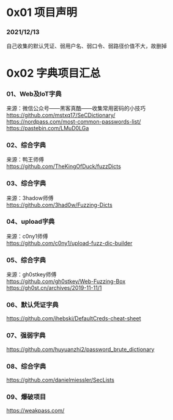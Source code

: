 # 0x01 项目声明
### 2021/12/13
自己收集的默认凭证、弱用户名、弱口令、弱路径价值不大，故删掉
# 0x02 字典项目汇总
### 01、Web及IoT字典
来源：微信公众号——黑客真酷——收集常用密码的小技巧  
https://github.com/mstxq17/SeCDictionary/  
https://nordpass.com/most-common-passwords-list/  
https://pastebin.com/LMuD0LGa  
### 02、综合字典
来源：鸭王师傅  
https://github.com/TheKingOfDuck/fuzzDicts  
### 03、综合字典
来源：3hadow师傅  
https://github.com/3had0w/Fuzzing-Dicts  
### 04、upload字典
来源：c0ny1师傅  
https://github.com/c0ny1/upload-fuzz-dic-builder  
### 05、综合字典
来源：gh0stkey师傅  
https://github.com/gh0stkey/Web-Fuzzing-Box  
https://gh0st.cn/archives/2019-11-11/1  
### 06、默认凭证字典
https://github.com/ihebski/DefaultCreds-cheat-sheet  
### 07、强弱字典
https://github.com/huyuanzhi2/password_brute_dictionary  
### 08、综合字典
https://github.com/danielmiessler/SecLists  
### 09、爆破项目
https://weakpass.com/  
